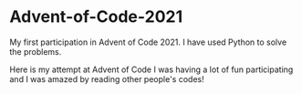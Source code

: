 # Advent-of-Code-2021
My first participation in Advent of Code 2021. I have used Python to solve the problems.

Here is my attempt at Advent of Code
I was having a lot of fun participating and I was amazed by reading other people's codes!

